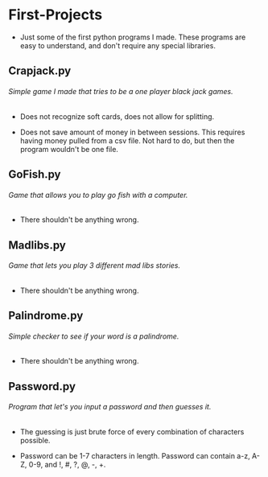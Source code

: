 # First-Projects
- Just some of the first python programs I made. These programs are easy to understand, and don't require any special libraries. 


## Crapjack.py

###### Simple game I made that tries to be a one player black jack games.
  
  - Does not recognize soft cards, does not allow for splitting.
  
  - Does not save amount of money in between sessions. This requires having money pulled from a 
    csv file. Not hard to do, but then the program wouldn't be one file.


## GoFish.py

###### Game that allows you to play go fish with a computer.
  
  - There shouldn't be anything wrong. 
  

## Madlibs.py

###### Game that lets you play 3 different mad libs stories.

  - There shouldn't be anything wrong. 


## Palindrome.py 

###### Simple checker to see if your word is a palindrome.

  - There shouldn't be anything wrong.


## Password.py 

###### Program that let's you input a password and then guesses it.

  - The guessing is just brute force of every combination of characters 
  possible.
  
  - Password can be 1-7 characters in length. Password can contain a-z, A-Z, 0-9, and !, #, ?, @, -, +.
  
